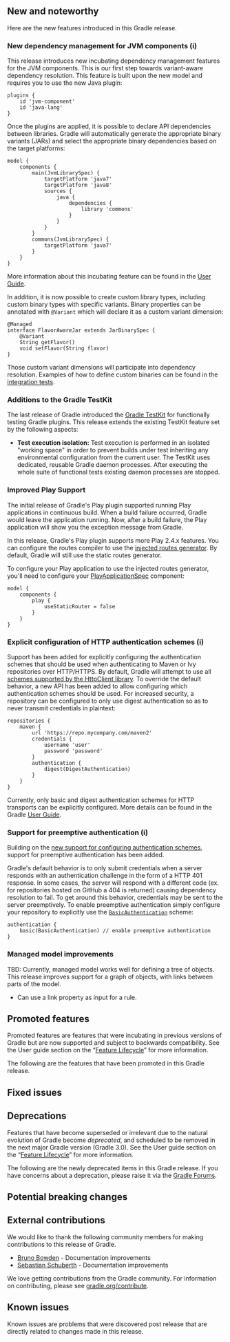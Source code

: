 ## New and noteworthy

Here are the new features introduced in this Gradle release.

<!--
IMPORTANT: if this is a patch release, ensure that a prominent link is included in the foreword to all releases of the same minor stream.
Add-->

<!--
### Example new and noteworthy
-->

### New dependency management for JVM components (i)

This release introduces new incubating dependency management features for the JVM components. This is our first step towards variant-aware dependency resolution.
This feature is built upon the new model and requires you to use the new Java plugin:

    plugins {
        id 'jvm-component'
        id 'java-lang'
    }

Once the plugins are applied, it is possible to declare API dependencies between libraries. Gradle will automatically generate the appropriate binary variants (JARs)
and select the appropriate binary dependencies based on the target platforms:

    model {
        components {
            main(JvmLibrarySpec) {
                targetPlatform 'java7'
                targetPlatform 'java8'
                sources {
                    java {
                        dependencies {
                            library 'commons'
                        }
                    }
                }
            }
            commons(JvmLibrarySpec) {
                targetPlatform 'java7'
            }
        }
    }

More information about this incubating feature can be found in the [User Guide](userguide/new_java_plugin.html).

In addition, it is now possible to create custom library types, including custom binary types with specific variants. Binary properties can be
annotated with `@Variant` which will declare it as a custom variant dimension:

    @Managed
    interface FlavorAwareJar extends JarBinarySpec {
        @Variant
        String getFlavor()
        void setFlavor(String flavor)
    }

Those custom variant dimensions will participate into dependency resolution. Examples of how to define custom binaries can be found in
the [integration tests](https://github.com/gradle/gradle/tree/master/subprojects/language-java/src/integTest/groovy/org/gradle/language/java).

### Additions to the Gradle TestKit

The last release of Gradle introduced the [Gradle TestKit](userguide/test_kit.html) for functionally testing Gradle plugins. This release extends
the existing TestKit feature set by the following aspects:

* **Test execution isolation:** Test execution is performed in an isolated "working space" in order to prevent builds under test inheriting any
environmental configuration from the current user. The TestKit uses dedicated, reusable Gradle daemon processes. After executing the whole suite of
functional tests existing daemon processes are stopped.

### Improved Play Support

The initial release of Gradle's Play plugin supported running Play applications in continuous build.  When a build failure occurred, Gradle
would leave the application running.  Now, after a build failure, the Play application will show you the exception message from Gradle.

In this release, Gradle's Play plugin supports more Play 2.4.x features.  You can configure the routes compiler to use the
[injected routes generator](https://www.playframework.com/documentation/2.4.x/Migration24#Routing).
By default, Gradle will still use the static routes generator.

To configure your Play application to use the injected routes generator, you'll need to configure your [PlayApplicationSpec](dsl/org.gradle.play.PlayApplicationSpec.html) component:

    model {
        components {
            play {
                useStaticRouter = false
            }
        }
    }

### Explicit configuration of HTTP authentication schemes (i)

Support has been added for explicitly configuring the authentication schemes that should be used when authenticating to Maven or Ivy repositories over HTTP/HTTPS. By default,
Gradle will attempt to use all [schemes supported by the HttpClient library](http://hc.apache.org/httpcomponents-client-ga/tutorial/html/authentication.html#d5e625). To
override the default behavior, a new API has been added to allow configuring which authentication schemes should be used. For increased security, a repository can be configured
to only use digest authentication so as to never transmit credentials in plaintext:

    repositories {
        maven {
            url 'https://repo.mycompany.com/maven2'
            credentials {
                username 'user'
                password 'password'
            }
            authentication {
                digest(DigestAuthentication)
            }
        }
    }

Currently, only basic and digest authentication schemes for HTTP transports can be explicitly configured. More details can be found in the Gradle
[User Guide](userguide/dependency_management.html#sub:authentication_schemes).

### Support for preemptive authentication (i)

Building on the [new support for configuring authentication schemes](#explicit-configuration-of-http-authentication-schemes), support for preemptive authentication has been added.

Gradle's default behavior is to only submit credentials when a server responds with an authentication challenge in the form of a HTTP 401 response. In some cases, the server will
respond with a different code (ex. for repositories hosted on GitHub a 404 is returned) causing dependency resolution to fail. To get around this behavior, credentials may be sent
to the server preemptively. To enable preemptive authentication simply configure your repository to explicitly use the
[`BasicAuthentication`](javadoc/org/gradle/api/authentication/BasicAuthentication.html) scheme:

    authentication {
        basic(BasicAuthentication) // enable preemptive authentication
    }

### Managed model improvements 

TBD: Currently, managed model works well for defining a tree of objects. This release improves support for a graph of objects, with links between parts of the
model.

- Can use a link property as input for a rule.

## Promoted features

Promoted features are features that were incubating in previous versions of Gradle but are now supported and subject to backwards compatibility.
See the User guide section on the “[Feature Lifecycle](userguide/feature_lifecycle.html)” for more information.

The following are the features that have been promoted in this Gradle release.

<!--
### Example promoted
-->

## Fixed issues

## Deprecations

Features that have become superseded or irrelevant due to the natural evolution of Gradle become *deprecated*, and scheduled to be removed
in the next major Gradle version (Gradle 3.0). See the User guide section on the “[Feature Lifecycle](userguide/feature_lifecycle.html)” for more information.

The following are the newly deprecated items in this Gradle release. If you have concerns about a deprecation, please raise it via the [Gradle Forums](http://discuss.gradle.org).

<!--
### Example deprecation
-->

## Potential breaking changes

<!--
### Example breaking change
-->

## External contributions

We would like to thank the following community members for making contributions to this release of Gradle.

* [Bruno Bowden](https://github.com/brunobowden) - Documentation improvements
* [Sebastian Schuberth](https://github.com/sschuberth) - Documentation improvements

We love getting contributions from the Gradle community. For information on contributing, please see [gradle.org/contribute](http://gradle.org/contribute).

## Known issues

Known issues are problems that were discovered post release that are directly related to changes made in this release.
